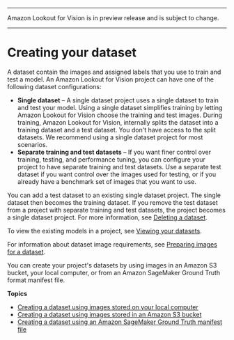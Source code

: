 --------

Amazon Lookout for Vision is in preview release and is subject to change\.

--------

# Creating your dataset<a name="model-create-dataset"></a>

A dataset contain the images and assigned labels that you use to train and test a model\. An Amazon Lookout for Vision project can have one of the following dataset configurations:
+ **Single dataset** – A single dataset project uses a single dataset to train and test your model\. Using a single dataset simplifies training by letting Amazon Lookout for Vision choose the training and test images\. During training, Amazon Lookout for Vision, internally splits the dataset into a training dataset and a test dataset\. You don't have access to the split datasets\. We recommend using a single dataset project for most scenarios\.
+ **Separate training and test datasets** – If you want finer control over training, testing, and performance tuning, you can configure your project to have separate training and test datasets\. Use a separate test dataset if you want control over the images used for testing, or if you already have a benchmark set of images that you want to use\.

You can add a test dataset to an existing single dataset project\. The single dataset then becomes the training dataset\. If you remove the test dataset from a project with separate training and test datasets, the project becomes a single dataset project\. For more information, see [Deleting a dataset](delete-dataset.md)\. 

To view the existing models in a project, see [Viewing your datasets](view-datasets.md)\.

For information about dataset image requirements, see [Preparing images for a dataset](model-prepare-images.md)\.

You can create your project's datasets by using images in an Amazon S3 bucket, your local computer, or from an Amazon SageMaker Ground Truth format manifest file\. 

**Topics**
+ [Creating a dataset using images stored on your local computer](create-dataset-computer-upload.md)
+ [Creating a dataset using images stored in an Amazon S3 bucket](create-dataset-s3.md)
+ [Creating a dataset using an Amazon SageMaker Ground Truth manifest file](create-dataset-ground-truth.md)